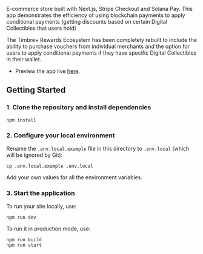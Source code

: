 E-commerce store built with Next.js, Stripe Checkout and Solana Pay. This app demonstrates the efficiency of using blockchain payments to apply conditional payments (getting discounts based on certain Digital Collectibles that users hold)


The Timbre+ Rewards Ecosystem has been completely rebuilt to include the ability to purchase vouchers from individual merchants and the option for users to apply conditional payments if they have specific Digital Collectibles in their wallet.

- Preview the app live [here](https://sbic.monstre.net/).


## Getting Started

### 1. Clone the repository and install dependencies

```
npm install
```

### 2. Configure your local environment

Rename the `.env.local.example` file in this directory to `.env.local` (which will
be ignored by Git):

```
cp .env.local.example .env.local
```

Add your own values for all the environment variables.

### 3. Start the application

To run your site locally, use:

```
npm run dev
```

To run it in production mode, use:

```
npm run build
npm run start
```
